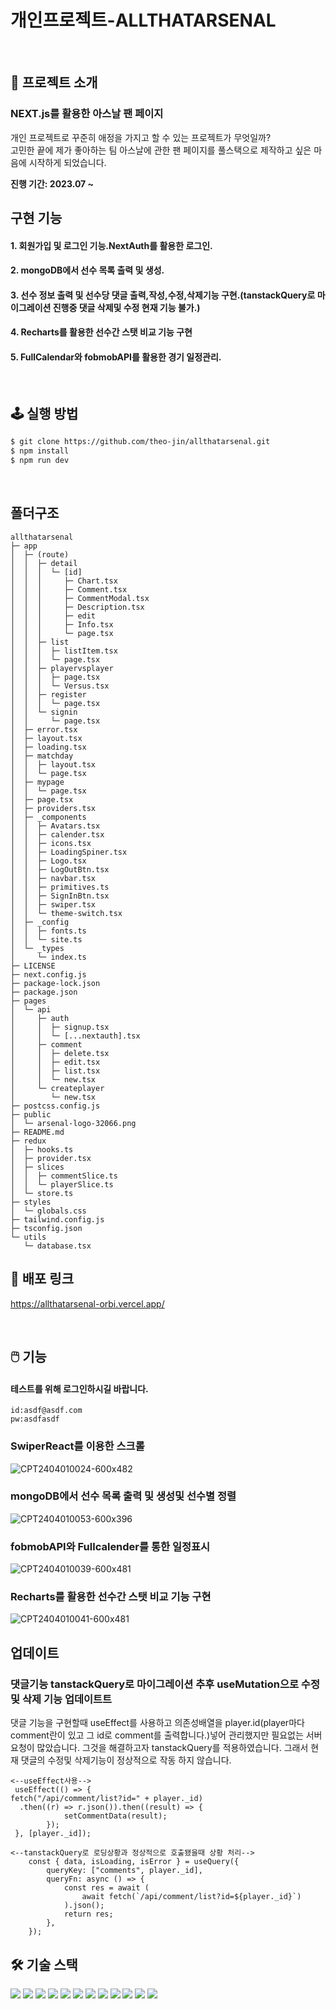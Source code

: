 #   개인프로젝트-ALLTHATARSENAL


<!--  -->
<br />

## 📝 프로젝트 소개
### NEXT.js를 활용한 아스날 팬 페이지
개인 프로젝트로 꾸준히 애정을 가지고 할 수 있는 프로젝트가 무엇일까? </br>
고민한 끝에 제가 좋아하는 팀 아스날에 관한 팬 페이지를 풀스택으로 제작하고 싶은 마음에 시작하게 되었습니다. </br>
      
**진행 기간: 2023.07 ~**


## 구현 기능
<!--  -->

#### 1. 회원가입 및 로그인 기능.NextAuth를 활용한 로그인.
#### 2. mongoDB에서 선수 목록 출력 및 생성.
#### 3. 선수 정보 출력 및 선수당 댓글 출력,작성,수정,삭제기능 구현.(tanstackQuery로 마이그레이션 진행중 댓글 삭제및 수정 현재 기능 불가.)
#### 4. Recharts를 활용한 선수간 스탯 비교 기능 구현
#### 5. FullCalendar와 fobmobAPI를 활용한 경기 일정관리. 

<!--  -->
<br />

## 🕹️ 실행 방법

```sh
$ git clone https://github.com/theo-jin/allthatarsenal.git
$ npm install
$ npm run dev
```

<!--  -->
<br />

## 폴더구조

```
allthatarsenal
├─ app
│  ├─ (route)
│  │  ├─ detail
│  │  │  └─ [id]
│  │  │     ├─ Chart.tsx
│  │  │     ├─ Comment.tsx
│  │  │     ├─ CommentModal.tsx
│  │  │     ├─ Description.tsx
│  │  │     ├─ edit
│  │  │     ├─ Info.tsx
│  │  │     └─ page.tsx
│  │  ├─ list
│  │  │  ├─ listItem.tsx
│  │  │  └─ page.tsx
│  │  ├─ playervsplayer
│  │  │  ├─ page.tsx
│  │  │  └─ Versus.tsx
│  │  ├─ register
│  │  │  └─ page.tsx
│  │  └─ signin
│  │     └─ page.tsx
│  ├─ error.tsx
│  ├─ layout.tsx
│  ├─ loading.tsx
│  ├─ matchday
│  │  ├─ layout.tsx
│  │  └─ page.tsx
│  ├─ mypage
│  │  └─ page.tsx
│  ├─ page.tsx
│  ├─ providers.tsx
│  ├─ _components
│  │  ├─ Avatars.tsx
│  │  ├─ calender.tsx
│  │  ├─ icons.tsx
│  │  ├─ LoadingSpiner.tsx
│  │  ├─ Logo.tsx
│  │  ├─ LogOutBtn.tsx
│  │  ├─ navbar.tsx
│  │  ├─ primitives.ts
│  │  ├─ SignInBtn.tsx
│  │  ├─ swiper.tsx
│  │  └─ theme-switch.tsx
│  ├─ _config
│  │  ├─ fonts.ts
│  │  └─ site.ts
│  └─ _types
│     └─ index.ts
├─ LICENSE
├─ next.config.js
├─ package-lock.json
├─ package.json
├─ pages
│  └─ api
│     ├─ auth
│     │  ├─ signup.tsx
│     │  └─ [...nextauth].tsx
│     ├─ comment
│     │  ├─ delete.tsx
│     │  ├─ edit.tsx
│     │  ├─ list.tsx
│     │  └─ new.tsx
│     └─ createplayer
│        └─ new.tsx
├─ postcss.config.js
├─ public
│  └─ arsenal-logo-32066.png
├─ README.md
├─ redux
│  ├─ hooks.ts
│  ├─ provider.tsx
│  ├─ slices
│  │  ├─ commentSlice.ts
│  │  └─ playerSlice.ts
│  └─ store.ts
├─ styles
│  └─ globals.css
├─ tailwind.config.js
├─ tsconfig.json
└─ utils
   └─ database.tsx
```

## 🔗 배포 링크

https://allthatarsenal-orbi.vercel.app/

<!--  -->
<br />

## 🖱️ 기능
#### 테스트를 위해 로그인하시길 바랍니다.
```
id:asdf@asdf.com
pw:asdfasdf
```
### SwiperReact를 이용한 스크롤 
![CPT2404010024-600x482](https://github.com/theo-jin/allthatarsenal/assets/83561523/be430768-ba9e-41c5-8684-7a0193bed63b)

### mongoDB에서 선수 목록 출력 및 생성및 선수별 정렬
![CPT2404010053-600x396](https://github.com/theo-jin/allthatarsenal/assets/83561523/212486a9-b8f1-427c-aeeb-53136cb59413)

### fobmobAPI와 Fullcalender를 통한 일정표시
![CPT2404010039-600x481](https://github.com/theo-jin/allthatarsenal/assets/83561523/0ab66c5f-98c0-43a8-aa18-32ee4ab4cf1b)

###  Recharts를 활용한 선수간 스탯 비교 기능 구현
![CPT2404010041-600x481](https://github.com/theo-jin/allthatarsenal/assets/83561523/db9ed50b-8bc4-4112-bca5-f2c3fbb9c701)

## 업데이트
### 댓글기능 tanstackQuery로 마이그레이션 추후 useMutation으로 수정및 삭제 기능 업데이트트
댓글 기능을 구현할때 useEffect를 사용하고 의존성배열을 player.id(player마다 comment란이 있고 그 id로 comment를 출력합니다.)넣어 관리했지만 필요없는 서버요청이 많았습니다. 그것을 해결하고자 tanstackQuery를 적용하였습니다.
그래서 현재 댓글의 수정및 삭제기능이 정상적으로 작동 하지 않습니다.
```
<--useEffect사용-->
 useEffect(() => {
fetch("/api/comment/list?id=" + player._id)
  .then((r) => r.json()).then((result) => {
 			setCommentData(result);
 		});
 }, [player._id]);

```
```
<--tanstackQuery로 로딩상황과 정상적으로 호출됐을때 상황 처리-->
	const { data, isLoading, isError } = useQuery({
		queryKey: ["comments", player._id],
		queryFn: async () => {
			const res = await (
				await fetch(`/api/comment/list?id=${player._id}`)
			).json();
			return res;
		},
	});
```
## 🛠️ 기술 스택

<!--
  Shield.io 배지 양식

  <img src= "https://img.shields.io/badge/라벨-색상?style=배지스타일&logo=로고이름&logoColor=로고색상">

  - 라벨: 임의의 이름
  - 색상: https://simpleicons.org/ 에서 검색한 로고의 색상코드 (# 제외하고 입력)
  - 배지 스타일: plastic, flat, flat-square, for-the-badge, social 중 하나 선택
  - 로고 이름: https://simpleicons.org/ 에서 검색한 로고의 이름
  - 로고 색상: 로고의 색상코드
-->
<p>
<!-- npm -->
<img src= "https://img.shields.io/badge/npm-CB3837?&logo=npm&logoColor=white">
  
<!-- NEXT.js -->
<img src= "https://img.shields.io/badge/Next.js-000000?&logo=Next.js&logoColor=white">
<!-- ReactQuery -->
<img src= "https://img.shields.io/badge/ReactQuery-FF4154?&logo=ReactQuery&logoColor=white">
<!-- NextAuth -->
<img src= "https://img.shields.io/badge/NextAuth-000000?&logo=Next.js&logoColor=white">
<!-- NEXTUI -->
<img src= "https://img.shields.io/badge/NextUI-000000?&logo=&logoColor=white">
<!-- MongoDB -->
<img src= "https://img.shields.io/badge/MongoDB-47A248?&logo=MongoDB&logoColor=white">
<!-- Typescript -->
<img src= "https://img.shields.io/badge/typescript-3178C6?&logo=typescript&logoColor=white">
<!-- Recharts-->
<img src="https://img.shields.io/badge/Recharts-FF6384?&logo=Recharts&logoColor=white">
<!-- emotion -->
<img src="https://img.shields.io/badge/emotion-D26AC2?&logoColor=white">
<!-- Vercel -->
<img src= "https://img.shields.io/badge/vercel-000000?&logo=vercel&logoColor=white">
<!-- Swiper -->
<img src= "https://img.shields.io/badge/Swiper-000000?&logoColor=white">
<!-- Fullcalender -->
<img src= "https://img.shields.io/badge/Fullcalender-3178C6?&logoColor=white">

</p>



  <!--  -->
  <br />
  



